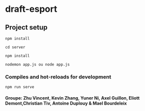 # draft-esport

## Project setup
```
npm install
```
```
cd server
```
```
npm install
```
```
nodemon app.js ou node app.js
```
### Compiles and hot-reloads for development
```
npm run serve
```
#### Groupe: Zhu Vincent, Kevin Zhang, Yuner Ni, Axel Guillon, Eliott Demont,Christian Tiv, Antoine Duplouy & Mael Bourdeleix
